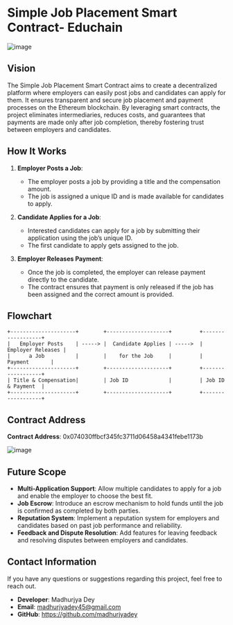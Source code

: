 # Simple Job Placement Smart Contract- Educhain

![image](https://github.com/user-attachments/assets/57c50f1c-b7bd-410a-adf1-1e0105001907)

## Vision
The Simple Job Placement Smart Contract aims to create a decentralized platform where employers can easily post jobs and candidates can apply for them. It ensures transparent and secure job placement and payment processes on the Ethereum blockchain. By leveraging smart contracts, the project eliminates intermediaries, reduces costs, and guarantees that payments are made only after job completion, thereby fostering trust between employers and candidates.

## How It Works
1. **Employer Posts a Job**: 
   - The employer posts a job by providing a title and the compensation amount.
   - The job is assigned a unique ID and is made available for candidates to apply.

2. **Candidate Applies for a Job**:
   - Interested candidates can apply for a job by submitting their application using the job’s unique ID.
   - The first candidate to apply gets assigned to the job.

3. **Employer Releases Payment**:
   - Once the job is completed, the employer can release payment directly to the candidate.
   - The contract ensures that payment is only released if the job has been assigned and the correct amount is provided.

## Flowchart

```plaintext
+---------------------+        +--------------------+         +------------------+
|   Employer Posts    | -----> |  Candidate Applies | ----->  | Employer Releases |
|      a Job          |        |    for the Job     |         |     Payment       |
+---------------------+        +--------------------+         +------------------+
| Title & Compensation|        | Job ID             |         | Job ID & Payment  |
+---------------------+        +--------------------+         +------------------+
```

## Contract Address
**Contract Address**: 0x074030ffbcf345fc3711d06458a4341febe1173b

  ![image](https://github.com/user-attachments/assets/0e8e1af7-c9b8-46b8-bb38-51951d105e94)



## Future Scope
- **Multi-Application Support**: Allow multiple candidates to apply for a job and enable the employer to choose the best fit.
- **Job Escrow**: Introduce an escrow mechanism to hold funds until the job is confirmed as completed by both parties.
- **Reputation System**: Implement a reputation system for employers and candidates based on past job performance and reliability.
- **Feedback and Dispute Resolution**: Add features for leaving feedback and resolving disputes between employers and candidates.

## Contact Information
If you have any questions or suggestions regarding this project, feel free to reach out.

- **Developer**: Madhurjya Dey
- **Email**: madhurjyadey45@gmail.com
- **GitHub**: https://github.com/madhurjyadey

